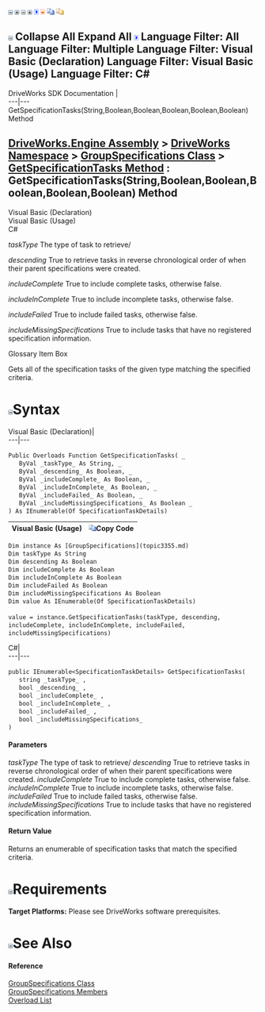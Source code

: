 ![](dotnetimages/collapse.gif) ![](dotnetimages/expand.gif) ![](dotnetimages/collapse.gif) ![](dotnetimages/expand.gif) ![](dotnetimages/drpdown.gif) ![](dotnetimages/drpdown_orange.gif) ![](dotnetimages/copycode.gif) ![](dotnetimages/copycodeHighlight.gif)

![](dotnetimages/collapse.gif) Collapse All Expand All ![](dotnetimages/drpdown.gif) Language Filter: All  Language Filter: Multiple  Language Filter: Visual Basic (Declaration) Language Filter: Visual Basic (Usage) Language Filter: C#  
---  
DriveWorks SDK Documentation  |   
---|---  
GetSpecificationTasks(String,Boolean,Boolean,Boolean,Boolean,Boolean) Method   
  
[DriveWorks.Engine Assembly](topic2156.md) > [DriveWorks Namespace](topic2159.md) > [GroupSpecifications Class](topic3355.md) > [GetSpecificationTasks Method](topic3382.md) : GetSpecificationTasks(String,Boolean,Boolean,Boolean,Boolean,Boolean) Method  
---  
  
Visual Basic (Declaration)    
Visual Basic (Usage)    
C# 

_taskType_
    The type of task to retrieve/

_descending_
    True to retrieve tasks in reverse chronological order of when their parent specifications were created.

_includeComplete_
    True to include complete tasks, otherwise false.

_includeInComplete_
    True to include incomplete tasks, otherwise false.

_includeFailed_
    True to include failed tasks, otherwise false.

_includeMissingSpecifications_
    True to include tasks that have no registered specification information.

Glossary Item Box

Gets all of the specification tasks of the given type matching the specified criteria. 

# ![](dotnetimages/collapse.gif)Syntax

Visual Basic (Declaration)|   
---|---  
      
    
    Public Overloads Function GetSpecificationTasks( _
       ByVal _taskType_ As String, _
       ByVal _descending_ As Boolean, _
       ByVal _includeComplete_ As Boolean, _
       ByVal _includeInComplete_ As Boolean, _
       ByVal _includeFailed_ As Boolean, _
       ByVal _includeMissingSpecifications_ As Boolean _
    ) As IEnumerable(Of SpecificationTaskDetails)  
  
Visual Basic (Usage)| ![](dotnetimages/copycode.gif)Copy Code  
---|---  
      
    
    Dim instance As [GroupSpecifications](topic3355.md)
    Dim taskType As String
    Dim descending As Boolean
    Dim includeComplete As Boolean
    Dim includeInComplete As Boolean
    Dim includeFailed As Boolean
    Dim includeMissingSpecifications As Boolean
    Dim value As IEnumerable(Of SpecificationTaskDetails)
     
    value = instance.GetSpecificationTasks(taskType, descending, includeComplete, includeInComplete, includeFailed, includeMissingSpecifications)  
  
C#|   
---|---  
      
    
    public IEnumerable<SpecificationTaskDetails> GetSpecificationTasks( 
       string _taskType_ ,
       bool _descending_ ,
       bool _includeComplete_ ,
       bool _includeInComplete_ ,
       bool _includeFailed_ ,
       bool _includeMissingSpecifications_
    )  
  
#### Parameters

 _taskType_
    The type of task to retrieve/
_descending_
    True to retrieve tasks in reverse chronological order of when their parent specifications were created.
_includeComplete_
    True to include complete tasks, otherwise false.
_includeInComplete_
    True to include incomplete tasks, otherwise false.
_includeFailed_
    True to include failed tasks, otherwise false.
_includeMissingSpecifications_
    True to include tasks that have no registered specification information.

#### Return Value

Returns an enumerable of specification tasks that match the specified criteria.

# ![](dotnetimages/collapse.gif)Requirements

**Target Platforms:** Please see DriveWorks software prerequisites.

# ![](dotnetimages/collapse.gif)See Also

#### Reference

[GroupSpecifications Class](topic3355.md)   
[GroupSpecifications Members](topic3356.md)   
[Overload List](topic3382.md)


